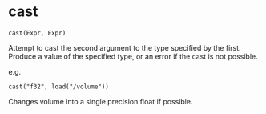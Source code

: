 # cast

```
cast(Expr, Expr)
```

Attempt to cast the second argument to the type specified by the
first. Produce a value of the specified type, or an error if the cast
is not possible.

e.g.
```
cast("f32", load("/volume"))
```

Changes volume into a single precision float if possible.


